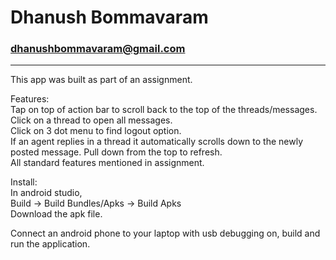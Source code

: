 # Dhanush Bommavaram
### dhanushbommavaram@gmail.com
___
This app was built as part of an assignment.

Features: \
Tap on top of action bar to scroll back to the top of the threads/messages.\
Click on a thread to open all messages.\
Click on 3 dot menu to find logout option.\
If an agent replies in a thread it automatically scrolls down to the newly posted message.
Pull down from the top to refresh.\
All standard features mentioned in assignment.

Install:\
In android studio,\
Build -> Build Bundles/Apks -> Build Apks \
Download the apk file.

Connect an android phone to your laptop with usb debugging on, build and run the application.